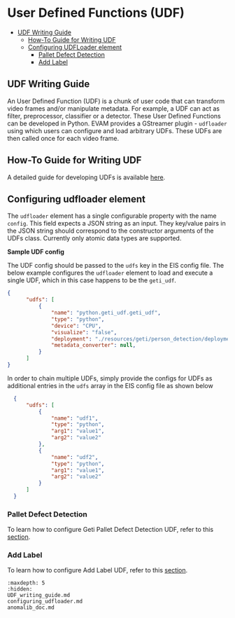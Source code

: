 # User Defined Functions (UDF)

* [UDF Writing Guide](#udf-writing-guide)
    - [How-To Guide for Writing UDF](#how-to-guide-for-writing-udf)
    - [Configuring UDFLoader element](#configuring-udfloader-element)
      <!-- - [Anomalib](#anomalib) -->
      - [Pallet Defect Detection](#pallet-defect-detection)
      - [Add Label](#add-label)

## UDF Writing Guide
An User Defined Function (UDF) is a chunk of user code that can transform video frames and/or manipulate metadata. For example, a UDF can act as filter, preprocessor, classifier or a detector. These User Defined Functions can be developed in Python. EVAM provides a GStreamer plugin - `udfloader` using which users can configure and load arbitrary UDFs. These UDFs are then called once for each video frame.

## How-To Guide for Writing UDF
A detailed guide for developing UDFs is available [here](./UDF_writing_guide).

##  Configuring udfloader element
The `udfloader` element has a single configurable property with the name `config`. This field expects a JSON string as an input. They key/value pairs in the JSON string should correspond to the constructor arguments of the UDFs class. Currently only atomic data types are supported.

**Sample UDF config**</br>

The UDF config should be passed to the `udfs` key in the EIS config file. The below example configures the `udfloader` element to load and execute a single UDF, which in this case happens to be the `geti_udf`.

  ```json
  {
        "udfs": [
            {
                "name": "python.geti_udf.geti_udf",
                "type": "python",
                "device": "CPU",
                "visualize": "false",
                "deployment": "./resources/geti/person_detection/deployment",
                "metadata_converter": null,
            }
        ]
  }
  ```
  In order to chain multiple UDFs, simply provide the configs for UDFs as additional entries in the `udfs` array in the EIS config file as shown below
  ``` json
    {
        "udfs": [
            {
                "name": "udf1",
                "type": "python",
                "arg1": "value1",
                "arg2": "value2"
            },
            {
                "name": "udf2",
                "type": "python",
                "arg1": "value1",
                "arg2": "value2"
            }
        ]
    }
  ```

<!-- ### Anomalib
To learn about Anomalib and how to configure Anomalib UDF, refer to this [section](./configuring_udfloader.md#anomalib). -->

### Pallet Defect Detection
To learn how to configure Geti Pallet Defect Detection UDF, refer to this [section](./configuring_udfloader.md#pallet-defect-detection).

### Add Label
To learn how to configure Add Label UDF, refer to this [section](./configuring_udfloader.md#add-label).


```{toctree}
:maxdepth: 5
:hidden:
UDF_writing_guide.md
configuring_udfloader.md
anomalib_doc.md
```
